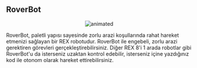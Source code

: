 ## RoverBot

<p align="center">
  <img src="https://user-images.githubusercontent.com/112697142/229707812-701537c2-1a25-4a39-907f-c348c1ccfc44.gif" alt="animated" />
</p>

RoverBot, paletli yapısı sayesinde zorlu arazi koşullarında rahat hareket etmenizi sağlayan bir REX robotudur. RoverBot ile engebeli, zorlu arazi gerektiren görevleri gerçekleştirebilirsiniz. Diğer REX 8'i 1 arada robotlar gibi RoverBot'u da isterseniz uzaktan kontrol edebilir, isterseniz içine yazdığınız kod ile otonom olarak hareket ettirebilirsiniz.



